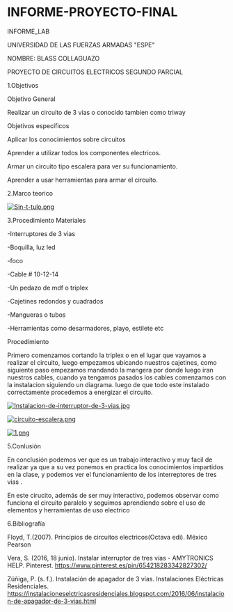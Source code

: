 # INFORME-PROYECTO-FINAL

INFORME_LAB

UNIVERSIDAD DE LAS FUERZAS ARMADAS "ESPE"

NOMBRE: BLASS COLLAGUAZO

PROYECTO DE CIRCUITOS ELECTRICOS SEGUNDO PARCIAL 

1.Objetivos

Objetivo General

Realizar un circuito de 3 vias o conocido tambien como triway 

Objetivos específicos

Aplicar los conocimientos sobre circuitos

Aprender a utilizar todos los componentes electricos.

Armar un circuito tipo escalera para ver su funcionamiento.        

Aprender a usar herramientas para armar el circuito.


2.Marco teorico

[![Sin-t-tulo.png](https://i.postimg.cc/MZRG9Fkm/Sin-t-tulo.png)](https://postimg.cc/z3z5BpGy)

3.Procedimiento Materiales

-Interruptores de 3 vias

-Boquilla, luz led

-foco

-Cable # 10-12-14

-Un pedazo de mdf o triplex

-Cajetines redondos y cuadrados

-Mangueras o tubos 

-Herramientas como desarmadores, playo, estilete etc

Procedimiento

Primero comenzamos cortando la triplex o en el lugar que vayamos a realizar el circuito, luego empezamos ubicando nuestros cajetines, como siguiente paso empezamos  mandando la mangera por donde luego iran nuestros cables, cuando ya tengamos pasados los cables comenzamos con la instalacion siguiendo un diagrama.
luego de que todo este instalado correctamente procedemos a energizar el circuito.

[![Instalacion-de-interruptor-de-3-vias.jpg](https://i.postimg.cc/FHjWGcNK/Instalacion-de-interruptor-de-3-vias.jpg)](https://postimg.cc/4YxQxYKC)

[![circuito-escalera.png](https://i.postimg.cc/HWqF2TXB/circuito-escalera.png)](https://postimg.cc/5jmP9dPC)

[![1.png](https://i.postimg.cc/bYKFR667/1.png)](https://postimg.cc/V5WRfFPg)

5.Conlusión

En conclusión podemos ver que es un trabajo interactivo y muy facil de realizar ya que a su vez ponemos en practica los conocimientos impartidos en la clase, y podemos ver el funcionamiento de los interreptores de tres vias .

En este cirucito, además de ser muy interactivo, podemos observar como funciona el circuito paralelo y seguimos aprendiendo sobre el uso de elementos y herramientas de uso electrico

6.Bibliografía

Floyd, T.(2007). Principios de circuitos electricos(Octava edi). México Pearson

Vera, S. (2016, 18 junio). Instalar interruptor de tres vías - AMYTRONICS HELP. Pinterest. https://www.pinterest.es/pin/654218283342827302/

Zúñiga, P. (s. f.). Instalación de apagador de 3 vías. Instalaciones Eléctricas Residenciales. https://instalacioneselctricasresidenciales.blogspot.com/2016/06/instalacion-de-apagador-de-3-vias.html
